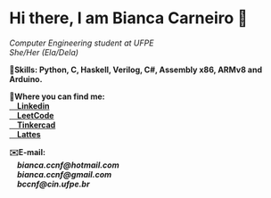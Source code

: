 <head>
<h1> Hi there, I am Bianca Carneiro 👋</h1>
<head>
  
<body>
  <p>
    <i>Computer Engineering student at UFPE<br>
      She/Her (Ela/Dela)</i>
   </p>
<p><b>🧠Skills:<b> Python, C, Haskell, Verilog, C#, Assembly x86, ARMv8 and Arduino.</p>
<p><b>💬Where you can find me:<b><br>
    <a href="https://www.linkedin.com/in/bianca-carneiro-da-cunha-77222b191/"> &emsp;Linkedin</a><br>
    <a href="https://leetcode.com/bccnf/"> &emsp;LeetCode</a><br>
    <a href="https://www.tinkercad.com/users/ktm1UhjdPZW-bianca-carneiro-da-cunha"> &emsp;Tinkercad</a><br>
    <a href="http://lattes.cnpq.br/7849446439578091"> &emsp;Lattes</a><br>
</p>
<p>✉️E-mail:<br><i>
      &emsp;bianca.ccnf@hotmail.com<br>
      &emsp;bianca.ccnf@gmail.com<br>
      &emsp;bccnf@cin.ufpe.br</i>
</p>
<body>
